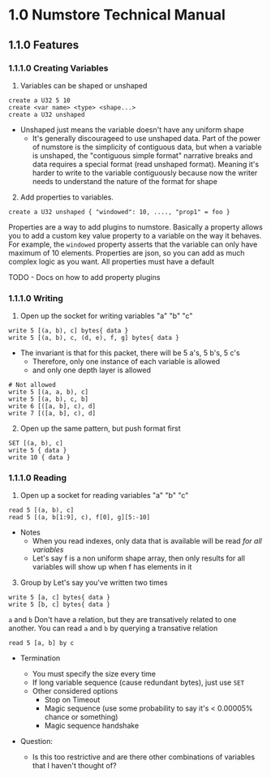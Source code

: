 # 1.0 Numstore Technical Manual

## 1.1.0 Features

### 1.1.1.0 Creating Variables 
1. Variables can be shaped or unshaped 
```
create a U32 5 10
create <var name> <type> <shape...>
create a U32 unshaped
```
- Unshaped just means the variable doesn't have any uniform shape 
    - It's generally discourageed to use unshaped data. 
      Part of the power of numstore is the simplicity of contiguous data, but when 
      a variable is unshaped, the "contiguous simple format" narrative breaks and data 
      requires a special format (read unshaped format). Meaning it's harder to write 
      to the variable contiguously because now the writer needs to understand the nature 
      of the format for shape


2. Add properties to variables.
```
create a U32 unshaped { "windowed": 10, ...., "prop1" = foo }
```

Properties are a way to add plugins to numstore. Basically a property allows you to add a custom key value property to a variable on the way it behaves. 
For example, the `windowed` property asserts that the variable can only have maximum of 10 elements. Properties are json, so you can add as much complex logic as 
you want. All properties must have a default 

TODO - Docs on how to add property plugins

### 1.1.1.0 Writing

1. Open up the socket for writing variables "a" "b" "c"
```
write 5 [(a, b), c] bytes{ data }
write 5 [(a, b), c, (d, e), f, g] bytes{ data }
```

- The invariant is that for this packet, there will be 5 a's, 5 b's, 5 c's
    - Therefore, only one instance of each variable is allowed
    - and only one depth layer is allowed
```
# Not allowed
write 5 [(a, a, b), c] 
write 5 [(a, b), c, b] 
write 6 [([a, b], c), d] 
write 7 [([a, b], c), d] 
```

2. Open up the same pattern, but push format first
```
SET [(a, b), c]
write 5 { data }
write 10 { data }
```

### 1.1.1.0 Reading
1. Open up a socket for reading variables "a" "b" "c" 
```
read 5 [(a, b), c] 
read 5 [(a, b[1:9], c), f[0], g][5:-10]
```

- Notes 
    - When you read indexes, only data that is available will be read _for all variables_
    - Let's say f is a non uniform shape array, then only results for all variables will show up when f has elements in it



3. Group by 
Let's say you've written two times
```
write 5 [a, c] bytes{ data }
write 5 [b, c] bytes{ data }
```

`a` and `b` Don't have a relation, but they are transatively related to one another. You can read `a` and `b` by querying a transative relation 

```
read 5 [a, b] by c
```

- Termination
    - You must specify the size every time 
    - If long variable sequence (cause redundant bytes), just use `SET`
    - Other considered options
        - Stop on Timeout
        - Magic sequence (use some probability to say it's < 0.00005% chance or something)
        - Magic sequence handshake

- Question:
    - Is this too restrictive and are there other combinations of variables that I haven't thought of?
